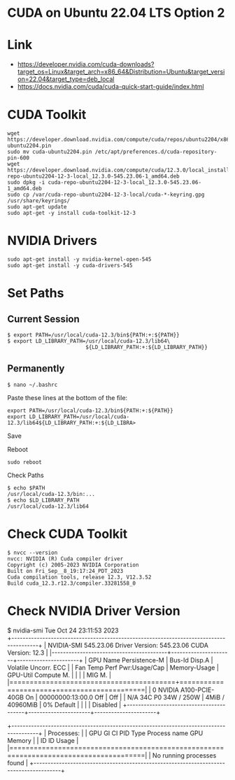 # CUDA on Ubuntu 22.04 LTS Option 2

# Link

* https://developer.nvidia.com/cuda-downloads?target_os=Linux&target_arch=x86_64&Distribution=Ubuntu&target_version=22.04&target_type=deb_local
* https://docs.nvidia.com/cuda/cuda-quick-start-guide/index.html

# CUDA Toolkit

```
wget https://developer.download.nvidia.com/compute/cuda/repos/ubuntu2204/x86_64/cuda-ubuntu2204.pin
sudo mv cuda-ubuntu2204.pin /etc/apt/preferences.d/cuda-repository-pin-600
wget https://developer.download.nvidia.com/compute/cuda/12.3.0/local_installers/cuda-repo-ubuntu2204-12-3-local_12.3.0-545.23.06-1_amd64.deb
sudo dpkg -i cuda-repo-ubuntu2204-12-3-local_12.3.0-545.23.06-1_amd64.deb
sudo cp /var/cuda-repo-ubuntu2204-12-3-local/cuda-*-keyring.gpg /usr/share/keyrings/
sudo apt-get update
sudo apt-get -y install cuda-toolkit-12-3
```

# NVIDIA Drivers

```
sudo apt-get install -y nvidia-kernel-open-545
sudo apt-get install -y cuda-drivers-545
```

# Set Paths
## Current Session

```
$ export PATH=/usr/local/cuda-12.3/bin${PATH:+:${PATH}}
$ export LD_LIBRARY_PATH=/usr/local/cuda-12.3/lib64\
                         ${LD_LIBRARY_PATH:+:${LD_LIBRARY_PATH}}
```

## Permanently

```
$ nano ~/.bashrc
```

Paste these lines at the bottom of the file:
```
export PATH=/usr/local/cuda-12.3/bin${PATH:+:${PATH}}
export LD_LIBRARY_PATH=/usr/local/cuda-12.3/lib64${LD_LIBRARY_PATH:+:${LD_LIBRA>
```
Save

Reboot
```
sudo reboot
```
Check Paths
```
$ echo $PATH
/usr/local/cuda-12.3/bin:...
$ echo $LD_LIBRARY_PATH
/usr/local/cuda-12.3/lib64
```
# Check CUDA Toolkit

```
$ nvcc --version
nvcc: NVIDIA (R) Cuda compiler driver
Copyright (c) 2005-2023 NVIDIA Corporation
Built on Fri_Sep__8_19:17:24_PDT_2023
Cuda compilation tools, release 12.3, V12.3.52
Build cuda_12.3.r12.3/compiler.33281558_0
```

# Check NVIDIA Driver Version

$ nvidia-smi
Tue Oct 24 23:11:53 2023       
+---------------------------------------------------------------------------------------+
| NVIDIA-SMI 545.23.06              Driver Version: 545.23.06    CUDA Version: 12.3     |
|-----------------------------------------+----------------------+----------------------+
| GPU  Name                 Persistence-M | Bus-Id        Disp.A | Volatile Uncorr. ECC |
| Fan  Temp   Perf          Pwr:Usage/Cap |         Memory-Usage | GPU-Util  Compute M. |
|                                         |                      |               MIG M. |
|=========================================+======================+======================|
|   0  NVIDIA A100-PCIE-40GB          On  | 00000000:13:00.0 Off |                  Off |
| N/A   34C    P0              34W / 250W |      4MiB / 40960MiB |      0%      Default |
|                                         |                      |             Disabled |
+-----------------------------------------+----------------------+----------------------+
                                                                                         
+---------------------------------------------------------------------------------------+
| Processes:                                                                            |
|  GPU   GI   CI        PID   Type   Process name                            GPU Memory |
|        ID   ID                                                             Usage      |
|=======================================================================================|
|  No running processes found                                                           |
+---------------------------------------------------------------------------------------+

```



